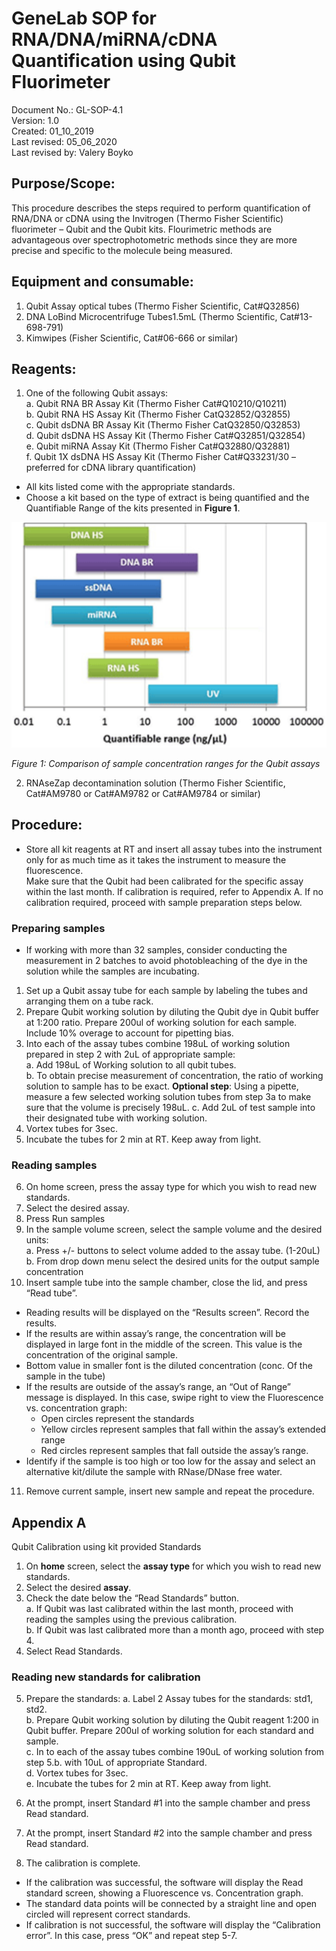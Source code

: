 # GeneLab SOP for RNA/DNA/miRNA/cDNA Quantification using Qubit Fluorimeter #
Document No.:	GL-SOP-4.1  
Version:	1.0  
Created:	01_10_2019  
Last revised: 	05_06_2020  
Last revised by:	Valery Boyko  

## Purpose/Scope: ##
This procedure describes the steps required to perform quantification of RNA/DNA or cDNA using the Invitrogen (Thermo Fisher Scientific) fluorimeter – Qubit and the Qubit kits. Flourimetric methods are advantageous over spectrophotometric methods since they are more precise and specific to the molecule being measured.

## Equipment and consumable: ##
1.	Qubit Assay optical tubes (Thermo Fisher Scientific, Cat#Q32856)
2.	DNA LoBind Microcentrifuge Tubes1.5mL (Thermo Scientific, Cat#13-698-791)
3.	Kimwipes (Fisher Scientific, Cat#06-666 or similar) 

## Reagents: ##
1.	One of the following Qubit assays:  
  a.	Qubit RNA BR Assay Kit (Thermo Fisher Cat#Q10210/Q10211)  
  b.	Qubit RNA HS Assay Kit (Thermo Fisher CatQ32852/Q32855)  
  c.	Qubit dsDNA BR Assay Kit (Thermo Fisher CatQ32850/Q32853)  
  d.	Qubit dsDNA HS Assay Kit (Thermo Fisher Cat#Q32851/Q32854)  
  e.	Qubit miRNA Assay Kit (Thermo Fisher Cat#Q32880/Q32881)  
  f.	Qubit 1X dsDNA HS Assay Kit (Thermo Fisher Cat#Q33231/30 – preferred for cDNA library quantification)  
* All kits listed come with the appropriate standards. 
* Choose a kit based on the type of extract is being quantified and the Quantifiable Range of the kits presented in **Figure 1**. 

<img src="./images/qubit_assays.png">

*Figure 1: Comparison of sample concentration ranges for the Qubit assays*

2.	RNAseZap decontamination solution (Thermo Fisher Scientific, Cat#AM9780 or Cat#AM9782 or Cat#AM9784 or similar) 

## Procedure: ##
* Store all kit reagents at RT and insert all assay tubes into the instrument only for as much time as it takes the instrument to measure the fluorescence.  
Make sure that the Qubit had been calibrated for the specific assay within the last month. If calibration is required, refer to Appendix A. If no calibration required, proceed with sample preparation steps below. 

### Preparing samples ###
* If working with more than 32 samples, consider conducting the measurement in 2 batches to avoid photobleaching of the dye in the solution while the samples are incubating. 
1.	Set up a Qubit assay tube for each sample by labeling the tubes and arranging them on a tube rack. 
2.	Prepare Qubit working solution by diluting the Qubit dye in Qubit buffer at 1:200 ratio. Prepare 200ul of working solution for each sample. Include 10% overage to account for pipetting bias. 
3.	Into each of the assay tubes combine 198uL of working solution prepared in step 2 with 2uL of appropriate sample:  
  a.	Add 198uL of Working solution to all  qubit tubes.  
  b.	To obtain precise measurement of concentration, the ratio of working solution to sample has to be exact. **Optional step**: Using a pipette, measure a few selected working solution tubes from step 3a to make sure that the volume is precisely 198uL. 
  c.	Add 2uL of test sample into their designated tube with working solution.  
4.	Vortex tubes for 3sec.
5.	Incubate the tubes for 2 min at RT. Keep away from light. 

### Reading samples ###
6.	On home screen, press the assay type for which you wish to read new standards. 
7.	Select the desired assay.
8.	Press Run samples
9.	In the sample volume screen, select the sample volume and the desired units:  
  a.	Press +/- buttons to select volume added to the assay tube. (1-20uL)  
  b.	From drop down menu select the desired units for the output sample concentration  
10.	Insert sample tube into the sample chamber, close the lid, and press “Read tube”. 
* Reading results will be displayed on the “Results screen”. Record the results.
* If the results are within assay’s range, the concentration will be displayed in large font in the middle of the screen. This value is the concentration of the original sample. 
* Bottom value in smaller font is the diluted concentration (conc. Of the sample in the tube) 
* If the results are outside of the assay’s range, an “Out of Range” message is displayed. In this case, swipe right to view the Fluorescence vs. concentration graph:
  * Open circles represent the standards
  * Yellow circles represent samples that fall within the assay’s extended range
  * Red circles represent samples that fall outside the assay’s range. 
* Identify if the sample is too high or too low for the assay and select an alternative kit/dilute the sample with RNase/DNase free water. 
11.	Remove current sample, insert new sample and repeat the procedure. 

## Appendix A ##
Qubit Calibration using kit provided Standards


1.	On **home** screen, select the **assay type** for which you wish to read new standards. 
2.	Select the desired **assay**.
3.	Check the date below the “Read Standards” button.  
  a.	If Qubit was last calibrated within the last month, proceed with reading the samples using the previous calibration.  
  b.	If Qubit was last calibrated more than a month ago, proceed with step 4.   
4.	Select Read Standards. 

### Reading new standards for calibration ###
5.	Prepare the standards:
  a.	Label 2 Assay tubes for the standards: std1, std2.  
  b.	Prepare Qubit working solution by diluting the Qubit reagent 1:200 in Qubit buffer. Prepare 200ul of working solution for each standard and sample.  
  c.	In to each of the assay tubes combine 190uL of working solution from step 5.b. with 10uL of appropriate Standard.  
  d.	Vortex tubes for 3sec.  
  e.	Incubate the tubes for 2 min at RT. Keep away from light.  

6.	At the prompt, insert Standard #1 into the sample chamber and press Read standard. 
7.	At the prompt, insert Standard #2 into the sample chamber and press Read standard. 
8.	The calibration is complete. 
* If the calibration was successful, the software will display the Read standard screen, showing a Fluorescence vs. Concentration graph. 
* The standard data points will be connected by a straight line and open circled will represent correct standards. 
* If calibration is not successful, the software will display the “Calibration error”. In this case, press “OK” and repeat step 5-7. 

